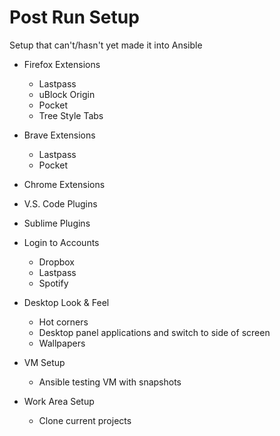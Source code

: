 # Post Run Setup
Setup that can't/hasn't yet made it into Ansible

- Firefox Extensions
  - Lastpass
  - uBlock Origin
  - Pocket
  - Tree Style Tabs

- Brave Extensions
  - Lastpass
  - Pocket

- Chrome Extensions

- V.S. Code Plugins

- Sublime Plugins

- Login to Accounts
  - Dropbox
  - Lastpass
  - Spotify

- Desktop Look & Feel
  - Hot corners
  - Desktop panel applications and switch to side of screen
  - Wallpapers

- VM Setup
  - Ansible testing VM with snapshots

- Work Area Setup
  - Clone current projects


